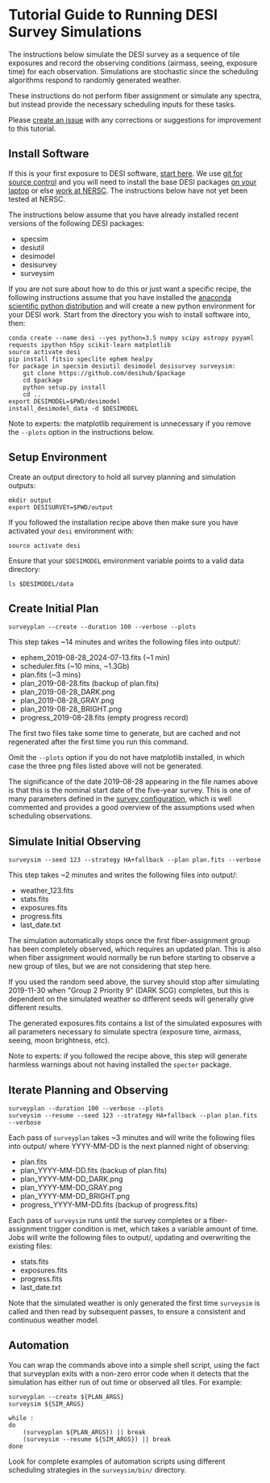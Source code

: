 # Tutorial Guide to Running DESI Survey Simulations

The instructions below simulate the DESI survey as a sequence of tile exposures and record the observing conditions (airmass, seeing, exposure time) for each observation. Simulations are stochastic since the scheduling algorithms respond to randomly generated weather.

These instructions do not perform fiber assignment or simulate any spectra, but instead provide the necessary scheduling inputs for these tasks.

Please [create an issue](https://github.com/desihub/surveysim/issues/new) with any corrections or suggestions for improvement to this tutorial.

## Install Software

If this is your first exposure to DESI software, [start here](https://desi.lbl.gov/trac/wiki/Pipeline/GettingStarted). We use [git for source control](https://desi.lbl.gov/trac/wiki/Computing/UsingGit) and you will need to install the base DESI packages [on your laptop](https://desi.lbl.gov/trac/wiki/Pipeline/GettingStarted/Laptop)
or else [work at NERSC](https://desi.lbl.gov/trac/wiki/Pipeline/GettingStarted/NERSC).  The instructions below have not yet been tested at NERSC.

The instructions below assume that you have already installed recent versions of the following DESI packages:
- specsim
- desiutil
- desimodel
- desisurvey
- surveysim

If you are not sure about how to do this or just want a specific recipe, the following instructions assume that you have installed the [anaconda scientific python distribution](https://docs.continuum.io/anaconda/install) and will create a new python environment for your DESI work. Start from the directory you wish to install software into, then:
```
conda create --name desi --yes python=3.5 numpy scipy astropy pyyaml requests ipython h5py scikit-learn matplotlib
source activate desi
pip install fitsio speclite ephem healpy
for package in specsim desiutil desimodel desisurvey surveysim:
    git clone https://github.com/desihub/$package
    cd $package
    python setup.py install
    cd ..
export DESIMODEL=$PWD/desimodel
install_desimodel_data -d $DESIMODEL
```

Note to experts: the matplotlib requirement is unnecessary if you remove the `--plots` option in the instructions below.

## Setup Environment

Create an output directory to hold all survey planning and simulation outputs:
```
mkdir output
export DESISURVEY=$PWD/output
```
If you followed the installation recipe above then make sure you have activated your `desi` environment with:
```
source activate desi
```
Ensure that your `$DESIMODEL` environment variable points to a valid data directory:
```
ls $DESIMODEL/data
```

## Create Initial Plan

```
surveyplan --create --duration 100 --verbose --plots
```

This step takes ~14 minutes and writes the following files into output/:
- ephem_2019-08-28_2024-07-13.fits  (~1 min)
- scheduler.fits (~10 mins, ~1.3Gb)
- plan.fits (~3 mins)
- plan_2019-08-28.fits (backup of plan.fits)
- plan_2019-08-28_DARK.png
- plan_2019-08-28_GRAY.png
- plan_2019-08-28_BRIGHT.png
- progress_2019-08-28.fits (empty progress record)

The first two files take some time to generate, but are cached and not
regenerated after the first time you run this command.

Omit the `--plots` option if you do not have matplotlib installed, in which
case the three png files listed above will not be generated.

The significance of the date 2019-08-28 appearing in the file names above is that this is the nominal start date of the five-year survey.  This is one of many parameters defined in the [survey configuration](https://github.com/desihub/desisurvey/blob/master/py/desisurvey/data/config.yaml),
which is well commented and provides a good overview of the assumptions used when scheduling observations.

## Simulate Initial Observing

```
surveysim --seed 123 --strategy HA+fallback --plan plan.fits --verbose
```

This step takes ~2 minutes and writes the following files into output/:
- weather_123.fits
- stats.fits
- exposures.fits
- progress.fits
- last_date.txt

The simulation automatically stops once the first fiber-assignment group has
been completely observed, which requires an updated plan. This is also when
fiber assignment would normally be run before starting to observe a new group
of tiles, but we are not considering that step here.

If you used the random seed above, the survey should stop after simulating
2019-11-30 when "Group 2 Priority 9" (DARK SCG) completes, but this is dependent
on the simulated weather so different seeds will generally give different results.

The generated exposures.fits contains a list of the simulated exposures with
all parameters necessary to simulate spectra (exposure time, airmass, seeing,
moon brightness, etc).

Note to experts: if you followed the recipe above, this step will generate
harmless warnings about not having installed the `specter` package.

## Iterate Planning and Observing

```
surveyplan --duration 100 --verbose --plots
surveysim --resume --seed 123 --strategy HA+fallback --plan plan.fits --verbose
```

Each pass of `surveyplan` takes ~3 minutes and will write the following files
into output/ where YYYY-MM-DD is the next planned night of observing:
- plan.fits
- plan_YYYY-MM-DD.fits (backup of plan.fits)
- plan_YYYY-MM-DD_DARK.png
- plan_YYYY-MM-DD_GRAY.png
- plan_YYYY-MM-DD_BRIGHT.png
- progress_YYYY-MM-DD.fits (backup of progress.fits)

Each pass of `surveysim` runs until the survey completes or a fiber-assignment trigger condition is met, which takes a variable amount of time.  Jobs will write the following files to output/, updating and overwriting the existing files:
- stats.fits
- exposures.fits
- progress.fits
- last_date.txt

Note that the simulated weather is only generated the first time `surveysim` is called and then read by subsequent passes, to ensure a consistent and continuous weather model.

## Automation

You can wrap the commands above into a simple shell script, using the fact
that surveyplan exits with a non-zero error code when it detects that the
simulation has either run of out time or observed all tiles.  For example:
```
surveyplan --create ${PLAN_ARGS}
surveysim ${SIM_ARGS}

while :
do
    (surveyplan ${PLAN_ARGS}) || break
    (surveysim --resume ${SIM_ARGS}) || break
done
```
Look for complete examples of automation scripts using different scheduling
strategies in the `surveysim/bin/` directory.
